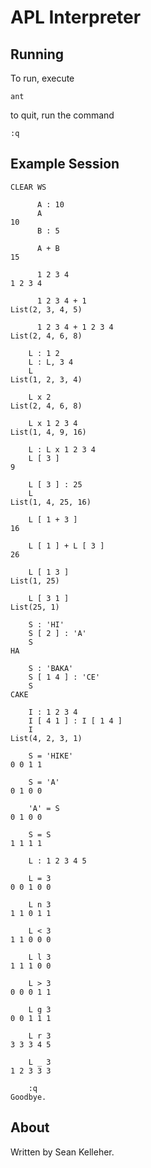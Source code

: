 APL Interpreter
===============

Running
-------

To run, execute

    ant

to quit, run the command

    :q

Example Session
---------------

    CLEAR WS

          A : 10
          A
    10
          B : 5

          A + B
    15

          1 2 3 4
    1 2 3 4

          1 2 3 4 + 1
    List(2, 3, 4, 5)

          1 2 3 4 + 1 2 3 4
    List(2, 4, 6, 8)

        L : 1 2
        L : L, 3 4
        L
    List(1, 2, 3, 4)

        L x 2
    List(2, 4, 6, 8)

        L x 1 2 3 4
    List(1, 4, 9, 16)

        L : L x 1 2 3 4
        L [ 3 ]
    9

        L [ 3 ] : 25
        L
    List(1, 4, 25, 16)

        L [ 1 + 3 ]
    16

        L [ 1 ] + L [ 3 ]
    26

        L [ 1 3 ]
    List(1, 25)

        L [ 3 1 ]
    List(25, 1)

        S : 'HI'
        S [ 2 ] : 'A'
        S
    HA

        S : 'BAKA'
        S [ 1 4 ] : 'CE'
        S
    CAKE

        I : 1 2 3 4
        I [ 4 1 ] : I [ 1 4 ]
        I
    List(4, 2, 3, 1)

        S = 'HIKE'
    0 0 1 1

        S = 'A'
    0 1 0 0

        'A' = S
    0 1 0 0

        S = S
    1 1 1 1

        L : 1 2 3 4 5

        L = 3
    0 0 1 0 0

        L n 3
    1 1 0 1 1

        L < 3
    1 1 0 0 0

        L l 3
    1 1 1 0 0

        L > 3
    0 0 0 1 1

        L g 3
    0 0 1 1 1

        L r 3
    3 3 3 4 5

        L _ 3
    1 2 3 3 3

        :q
    Goodbye.

About
-----

Written by Sean Kelleher.
